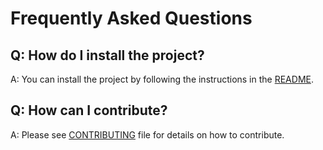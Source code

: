 # Frequently Asked Questions

## Q: How do I install the project?

A: You can install the project by following the instructions in the
[README](./README.md).

## Q: How can I contribute?

A: Please see [CONTRIBUTING](./CONTRIBUTING.md) file for details on how to
contribute.
